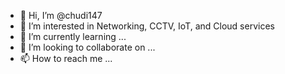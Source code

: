 - 👋 Hi, I’m @chudi147
- 👀 I’m interested in Networking, CCTV, IoT, and Cloud services
- 🌱 I’m currently learning ...
- 💞️ I’m looking to collaborate on ...
- 📫 How to reach me ...

<!---
chudi147/chudi147 is a ✨ special ✨ repository because its `README.md` (this file) appears on your GitHub profile.
You can click the Preview link to take a look at your changes.
--->

